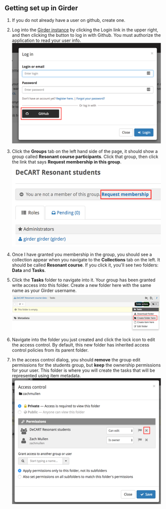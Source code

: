 ## Getting set up in Girder

1. If you do not already have a user on github, create one.
1. Log into the [Girder instance](https://resonant-demo.kitware.com) by clicking the Login link in the upper right,
   and then clicking the button to log in with Github. You must authorize the application to read your user info.
   ![](../images/login.png)

1. Click the **Groups** tab on the left hand side of the page, it should show a group called **Resonant course participants**.
   Click that group, then click the link that says **Request membership in this group**.
   ![](../images/group_request.png)
   
1. Once I have granted you membership in the group, you should see a collection appear when you navigate to the **Collections** tab on the
   left. It should be called **Resonant course**. If you click it, you'll see two folders: **Data** and **Tasks**.
1. Click the **Tasks** folder to navigate into it. Your group has been granted write access into this folder. Create a new folder here
   with the same name as your Girder username.
   ![](../images/create_folder.png)
   
1. Navigate into the folder you just created and click the lock icon to edit the access control. By default, this new folder has inherited
   access control policies from its parent folder.
1. In the access control dialog, you should **remove** the group edit permissions for the
   students group, but **keep** the ownership permissions for your user. This folder is where you will create the tasks that will be
   represented using item metadata.
   ![](../images/acl.png)
   
